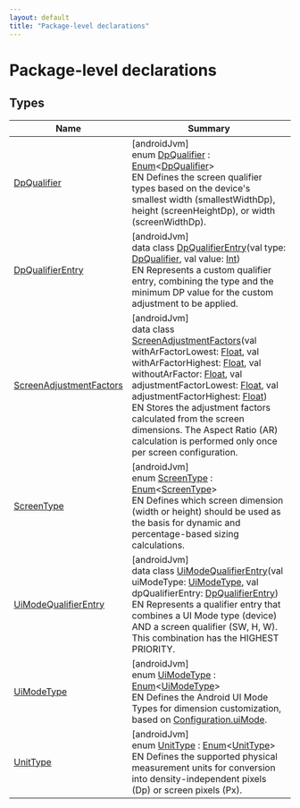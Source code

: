 ```yaml
---
layout: default
title: "Package-level declarations"
---
```


# Package-level declarations

## Types

| Name | Summary |
|---|---|
| [DpQualifier](-dp-qualifier/index.md) | [androidJvm]<br>enum [DpQualifier](-dp-qualifier/index.md) : [Enum](https://kotlinlang.org/api/core/kotlin-stdlib/kotlin/-enum/index.html)&lt;[DpQualifier](-dp-qualifier/index.md)&gt; <br>EN Defines the screen qualifier types based on the device's smallest width (smallestWidthDp), height (screenHeightDp), or width (screenWidthDp). |
| [DpQualifierEntry](-dp-qualifier-entry/index.md) | [androidJvm]<br>data class [DpQualifierEntry](-dp-qualifier-entry/index.md)(val type: [DpQualifier](-dp-qualifier/index.md), val value: [Int](https://kotlinlang.org/api/core/kotlin-stdlib/kotlin/-int/index.html))<br>EN Represents a custom qualifier entry, combining the type and the minimum DP value for the custom adjustment to be applied. |
| [ScreenAdjustmentFactors](-screen-adjustment-factors/index.md) | [androidJvm]<br>data class [ScreenAdjustmentFactors](-screen-adjustment-factors/index.md)(val withArFactorLowest: [Float](https://kotlinlang.org/api/core/kotlin-stdlib/kotlin/-float/index.html), val withArFactorHighest: [Float](https://kotlinlang.org/api/core/kotlin-stdlib/kotlin/-float/index.html), val withoutArFactor: [Float](https://kotlinlang.org/api/core/kotlin-stdlib/kotlin/-float/index.html), val adjustmentFactorLowest: [Float](https://kotlinlang.org/api/core/kotlin-stdlib/kotlin/-float/index.html), val adjustmentFactorHighest: [Float](https://kotlinlang.org/api/core/kotlin-stdlib/kotlin/-float/index.html))<br>EN Stores the adjustment factors calculated from the screen dimensions. The Aspect Ratio (AR) calculation is performed only once per screen configuration. |
| [ScreenType](-screen-type/index.md) | [androidJvm]<br>enum [ScreenType](-screen-type/index.md) : [Enum](https://kotlinlang.org/api/core/kotlin-stdlib/kotlin/-enum/index.html)&lt;[ScreenType](-screen-type/index.md)&gt; <br>EN Defines which screen dimension (width or height) should be used as the basis for dynamic and percentage-based sizing calculations. |
| [UiModeQualifierEntry](-ui-mode-qualifier-entry/index.md) | [androidJvm]<br>data class [UiModeQualifierEntry](-ui-mode-qualifier-entry/index.md)(val uiModeType: [UiModeType](-ui-mode-type/index.md), val dpQualifierEntry: [DpQualifierEntry](-dp-qualifier-entry/index.md))<br>EN Represents a qualifier entry that combines a UI Mode type (device) AND a screen qualifier (SW, H, W). This combination has the HIGHEST PRIORITY. |
| [UiModeType](-ui-mode-type/index.md) | [androidJvm]<br>enum [UiModeType](-ui-mode-type/index.md) : [Enum](https://kotlinlang.org/api/core/kotlin-stdlib/kotlin/-enum/index.html)&lt;[UiModeType](-ui-mode-type/index.md)&gt; <br>EN Defines the Android UI Mode Types for dimension customization, based on [Configuration.uiMode](https://developer.android.com/reference/kotlin/android/content/res/Configuration.html#uimode). |
| [UnitType](-unit-type/index.md) | [androidJvm]<br>enum [UnitType](-unit-type/index.md) : [Enum](https://kotlinlang.org/api/core/kotlin-stdlib/kotlin/-enum/index.html)&lt;[UnitType](-unit-type/index.md)&gt; <br>EN Defines the supported physical measurement units for conversion into density-independent pixels (Dp) or screen pixels (Px). |